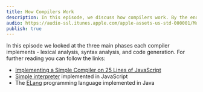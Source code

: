 ```yaml
---
title: How Compilers Work
description: In this episode, we discuss how compilers work. By the end of the show, you'll have a high-level understanding of the phases the source code you write goes though before executed!
audio: https://audio-ssl.itunes.apple.com/apple-assets-us-std-000001/Music4/v4/f0/b8/fa/f0b8fa78-b63b-34df-c4f2-4156a3a83b38/mzaf_6470951130098414732.plus.aac.ep.m4a
publish: true
---
```


In this episode we looked at the three main phases each compiler implements - lexical analysis, syntax analysis, and code generation. For further reading you can follow the links:

- [Implementing a Simple Compiler on 25 Lines of JavaScript](https://blog.mgechev.com/2017/09/16/developing-simple-interpreter-transpiler-compiler-tutorial/)
- [Simple interpreter](https://github.com/mgechev/playground/tree/master/js/lilly-interpreter) implemented in JavaScript
- The [ELang](https://github.com/mgechev/elang) programming language implemented in Java
